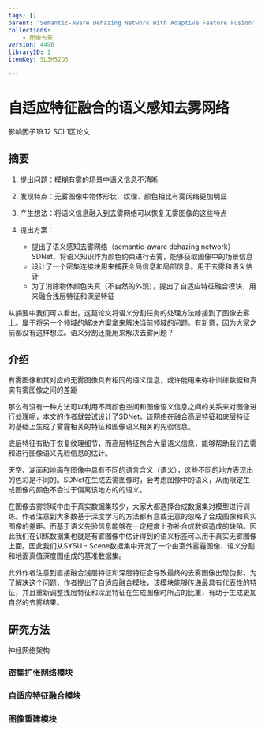 ```yaml
---
tags: []
parent: 'Semantic-Aware Dehazing Network With Adaptive Feature Fusion'
collections:
    - 图像去雾
version: 4496
libraryID: 1
itemKey: SL3M52D3

---
```

# 自适应特征融合的语义感知去雾网络

影响因子19.12 SCI 1区论文

## 摘要

1.  提出问题：模糊有雾的场景中语义信息不清晰

2.  发现特点：无雾图像中物体形状、纹理、颜色相比有雾网络更加明显

3.  产生想法：将语义信息融入到去雾网络可以恢复无雾图像的这些特点

4.  提出方案：

    *   提出了语义感知去雾网络（semantic-aware dehazing network）SDNet，将语义知识作为颜色约束进行去雾，能够获取图像中的场景信息
    *   设计了一个密集连接块用来捕获全局信息和局部信息。用于去雾和语义估计
    *   为了消除物体颜色失真（不自然的外观），提出了自适应特征融合模块，用来融合浅层特征和深层特征

从摘要中我们可以看出，这篇论文将语义分割任务的处理方法嫁接到了图像去雾上。属于将另一个领域的解决方案拿来解决当前领域的问题。有新意，因为大家之前都没有这样想过。语义分割还能用来解决去雾问题？

## 介绍

有雾图像和其对应的无雾图像具有相同的语义信息，或许能用来弥补训练数据和真实有雾图像之间的差距

那么有没有一种方法可以利用不同颜色空间和图像语义信息之间的关系来对图像进行处理呢，本文的作者就尝试设计了SDNet。该网络在融合高层特征和底层特征的基础上生成了雾霾相关的特征和图像语义相关的先验信息。

底层特征有助于恢复纹理细节，而高层特征包含大量语义信息，能够帮助我们去雾和进行图像语义先验信息的估计。

天空、湖面和地面在图像中具有不同的语言含义（语义），这些不同的地方表现出的色彩是不同的。SDNet在生成去雾图像时，会考虑图像中的语义，从而限定生成图像的颜色不会过于偏离该地方的的语义。

在图像去雾领域中由于真实数据集较少，大家大都选择合成数据集对模型进行训练。作者注意到大多数基于深度学习的方法都有意或无意的忽略了合成图像和真实图像的差距。而基于语义先验信息能够在一定程度上弥补合成数据造成的缺陷。因此我们在训练数据集也就是有雾图像中估计得到的语义标签可以用于真实无雾图像上面。因此我们从SYSU - Scene数据集中开发了一个由室外雾霾图像、语义分割和地面真值深度图组成的基准数据集。

此外作者注意到直接融合浅层特征和深层特征会导致最终的去雾图像出现伪影，为了解决这个问题，作者提出了自适应融合模块，该模块能够传递最具有代表性的特征，并且重新调整浅层特征和深层特征在生成图像时所占的比重，有助于生成更加自然的去雾结果。

## 研究方法

神经网络架构

### 密集扩张网络模块

### 自适应特征融合模块

### 图像重建模块
